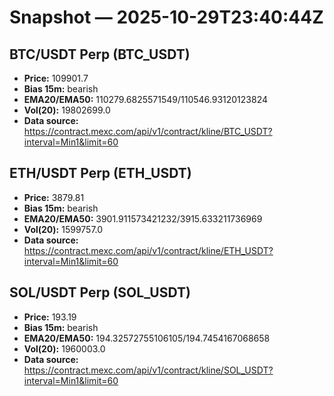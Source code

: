 # Snapshot — 2025-10-29T23:40:44Z

## BTC/USDT Perp (BTC_USDT)
- **Price:** 109901.7
- **Bias 15m:** bearish
- **EMA20/EMA50:** 110279.6825571549/110546.93120123824
- **Vol(20):** 19802699.0
- **Data source:** https://contract.mexc.com/api/v1/contract/kline/BTC_USDT?interval=Min1&limit=60

## ETH/USDT Perp (ETH_USDT)
- **Price:** 3879.81
- **Bias 15m:** bearish
- **EMA20/EMA50:** 3901.911573421232/3915.633211736969
- **Vol(20):** 1599757.0
- **Data source:** https://contract.mexc.com/api/v1/contract/kline/ETH_USDT?interval=Min1&limit=60

## SOL/USDT Perp (SOL_USDT)
- **Price:** 193.19
- **Bias 15m:** bearish
- **EMA20/EMA50:** 194.32572755106105/194.7454167068658
- **Vol(20):** 1960003.0
- **Data source:** https://contract.mexc.com/api/v1/contract/kline/SOL_USDT?interval=Min1&limit=60
